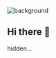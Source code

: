 ![background](https://media.licdn.com/dms/image/D5616AQHHYr64x-6c6A/profile-displaybackgroundimage-shrink_350_1400/0/1692765931468?e=1729123200&v=beta&t=HUHqULBHwwTH0PMm9-SKcIZ2YzmXZ5WL-Shl2DPttYg)
## Hi there 👋

hidden...

<!--
**TruSudndeth/TruSudndeth** is a ✨ _special_ ✨ repository because its `README.md` (this file) appears on your GitHub profile.

Here are some ideas to get you started:

- 🔭 I’m currently working on ...
- 🌱 I’m currently learning ...
- 👯 I’m looking to collaborate on ...
- 🤔 I’m looking for help with ...
- 💬 Ask me about ...
- 📫 How to reach me: ...
- 😄 Pronouns: ...
- ⚡ Fun fact: ...

Ref:
MarkDown Syntex:
Normal **Bold** words with *Italic* and ~~Strikethrough~~

Links [Link Name](Link Address)

Images 
![image name](ImageSource)

List:
- list 1 or 1. list 1 or 1. list 1 
- list 2 or 1. list 1 or 2. list 1
- list 3 or 1. list 1 or 3. list 1
Check list:
-[ ] item 1
-[ ] item 2
-[x] item 3

Indented Lists:
- list 1
 -list 1a
  -list 1aa
  
Tables, align
| Heading | Heading 2 |
|:---|---:| <-- "Left align then right align Headings"
Notes:
|:---| left align
|:---:| Center align
|---:| Right align

In-Line Code:
Example `code line = code` with backticks

Block of code:
```cs note: language syntax highlighting after the 3 backticks
block of code;
```

Diff block of code
'''diff
Code not changed
- code removed
+ code added
```

Quotes:
> this is quated with a space before text

message to quote above with a line break
--> 
<!--
Comments:
-->
<!-- Comment block -->
<!--
<details>
  <summary>Header</summary>
  Body
</details>

Widgets:
anuraghazra/github-readme-stats
<img width="48%" src="https://github-readme-stats.vercel.app/api?username=USERNAME&show_icons=true&theme=tokyonight"/>
<img width="48%" src="https://github-readme-streak-stats.herokuapp.com/?user=USERNAME&theme=tokyonight"/>

GitHub Actions:
Auto messages, schedule, Auto update.
update-readme.yml
-->
